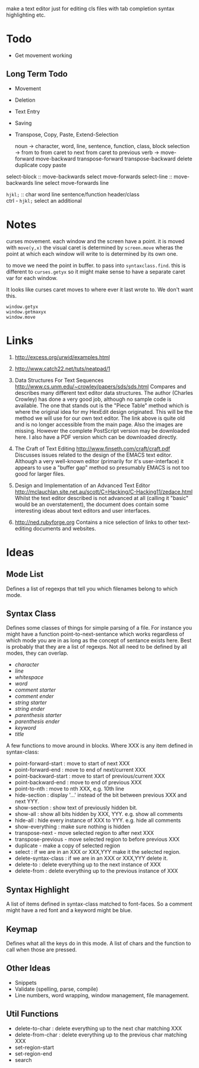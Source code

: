 make a text editor just for editing cls files with tab completion syntax highlighting etc. 


Todo
====

 + Get movement working

Long Term Todo
----

 + Movement 
 + Deletion
 + Text Entry
 + Saving
 + Transpose, Copy, Paste, Extend-Selection

    noun -> character, word, line, sentence, function, class, block
    selection -> from <noun> to <noun>
                 from caret to next <noun>
                 from caret to previous <noun>
    verb -> move-forward <noun> 
            move-backward <noun>
            transpose-forward <selection>
            transpose-backward <selection>
            delete <selection>
            duplicate <selection>
            copy <selection>
            paste <paste-history-number>

select-block :: move-backwards <verb> select move-forwards <verb>
select-line :: move-backwards line select move-forwards line 

`hjkl;` :: char word line sentence/function header/class  
ctrl - `hjkl;` select an additional <verb>



Notes
====

curses movement. each window and the screen have a point. it is moved with 
`move(y,x)` the visual caret is determined by `screen.move`  wheras the 
point at which each window will write to is determined by its own one.

to move we need the point in buffer. to pass into `syntaxclass.find`. this is 
different to `curses.getyx` so it might make sense to have a separate caret var
for each window. 

It looks like curses caret moves to where ever it last wrote to. We don't want 
this. 

    window.getyx
    window.getmaxyx
    window.move


Links
====


 1. <http://excess.org/urwid/examples.html>

 1. <http://www.catch22.net/tuts/neatpad/1>

 1. Data Structures For Text Sequences <http://www.cs.unm.edu/~crowley/papers/sds/sds.html> Compares and describes many different text editor data structures. The author (Charles Crowley) has done a very good job, although no sample code is available. The one that stands out is the "Piece Table" method which is where the original idea for my HexEdit design originated. This will be the method we will use for our own text editor. The link above is quite old and is no longer accessible from the main page. Also the images are missing. However the complete PostScript version may be downloaded here. I also have a PDF version which can be downloaded directly.

 1. The Craft of Text Editing <http://www.finseth.com/craft/craft.pdf> Discusses issues related to the design of the EMACS text editor. Although a very well-known editor (primarily for it's user-interface) it appears to use a "buffer gap" method so presumably EMACS is not too good for larger files.

 1. Design and Implementation of an Advanced Text Editor <http://mclauchlan.site.net.au/scott/C=Hacking/C-Hacking11/zedace.html> Whilst the text editor described is not advanced at all (calling it "basic" would be an overstatement), the document does contain some interesting ideas about text editors and user interfaces.

 1. <http://ned.rubyforge.org> Contains a nice selection of links to other text-editing documents and websites.


Ideas
====


Mode List
----

Defines a list of regexps that tell you which filenames belong to which mode.

Syntax Class
----

Defines some classes of things for simple parsing of a file.
For instance you might have a function point-to-next-sentance
which works regardless of which mode you are in as long as the 
concept of sentance exists here. Best is probably that they are 
a list of regexps. Not all need to be defined by all modes, they 
can overlap. 

 + *character*
 + *line*
 + *whitespace*
 + *word*
 + *comment starter*
 + *comment ender*
 + *string starter*
 + *string ender*
 + *parenthesis starter*
 + *parenthesis ender*
 + *keyword*
 + *title*

A few functions to move around in blocks. Where XXX is any item 
defined in syntax-class: 

 + point-forward-start : move to start of next XXX 
 + point-forward-end : move to end of next/current XXX
 + point-backward-start : move to start of previous/current XXX
 + point-backward-end : move to end of previous XXX
 + point-to-nth : move to nth XXX, e.g. 10th line
 + hide-section : display '...' instead of the bit between previous XXX and next YYY.
 + show-section : show text of previously hidden bit.
 + show-all : show all bits hidden by XXX, YYY. e.g. show all comments
 + hide-all : hide every instance of XXX to YYY. e.g. hide all comments
 + show-everything : make sure nothing is hidden
 + transpose-next - move selected region to after next XXX
 + transpose-previous - move selected region to before previous XXX
 + duplicate - make a copy of selected region
 + select : if we are in an XXX or XXX,YYY make it the selected region.
 + delete-syntax-class : if we are in an XXX or XXX,YYY delete it.
 + delete-to : delete everything up to the next instance of XXX
 + delete-from : delete everything up to the previous instance of XXX

Syntax Highlight
----

A list of items defined in syntax-class matched to font-faces. 
So a comment might have a red font and a keyword might be blue.

Keymap
----

Defines what all the keys do in this mode. A list of chars and the 
function to call when those are pressed.

Other Ideas
----

 + Snippets
 + Validate (spelling, parse, compile)
 + Line numbers, word wrapping, window management, file management.


Util Functions
----

 + delete-to-char : delete everything up to the next char matching XXX
 + delete-from-char : delete everything up to the previous char matching XXX
 + set-region-start
 + set-region-end
 + search

